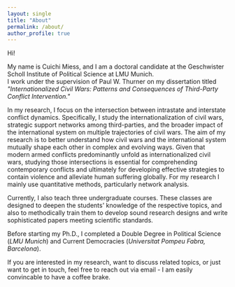 ```yaml
---
layout: single
title: "About"
permalink: /about/
author_profile: true
---
```


Hi!

My name is Cuichi Miess, and I am a doctoral candidate at the Geschwister Scholl Institute of Political Science at LMU Munich.  
I work under the supervision of Paul W. Thurner on my dissertation titled *"Internationalized Civil Wars: Patterns and Consequences of Third-Party Conflict Intervention."*

In my research, I focus on the intersection between intrastate and interstate conflict dynamics. Specifically, I study the internationalization of civil wars, strategic support networks among third-parties, and the broader impact of the international system on multiple trajectories of civil wars. The aim of my research is to better understand how civil wars and the international system mutually shape each other in complex and evolving ways. Given that modern armed conflicts predominantly unfold as internationalized civil wars, studying those intersections is essential for comprehending contemporary conflicts and ultimately for developing effective strategies to contain violence and alleviate human suffering globally. For my research I mainly use quantitative methods, particularly network analysis.

Currently, I also teach three undergraduate courses. These classes are designed to deepen the students' knowledge of the respective topics, and also to methodically train them to develop sound research designs and write sophisticated papers meeting scientific standards.

Before starting my Ph.D., I completed a Double Degree in Political Science (*LMU Munich*) and Current Democracies (*Universitat Pompeu Fabra, Barcelona*).


If you are interested in my research, want to discuss related topics, or just want to get in touch, feel free to reach out via email - I am easily convincable to have a coffee brake.
